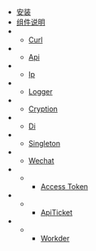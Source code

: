 * [安装](Install)
* [组件说明](Component)
* * [Curl](Component/Curl)
* * [Api](Component/Api)
* * [Ip](Component/Ip)
* * [Logger](Component/Logger)
* * [Cryption](Component/Cryption)
* * [Di](Component/Di)
* * [Singleton](Component/Singleton)
* * [Wechat](Component/Wechat)
* * * [Access Token](Component/Wechat/Token)
* * * [ApiTicket](Component/Wechat/ApiTicket)
* * * [Workder](Component/Wechat/Workder)